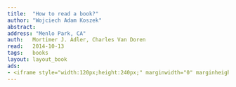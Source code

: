 ```yaml
---
title:	"How to read a book?"
author: "Wojciech Adam Koszek"
abstract:
address: "Menlo Park, CA"
auth:	Mortimer J. Adler, Charles Van Doren
read:	2014-10-13
tags:	books
layout: layout_book
ads:
- <iframe style="width:120px;height:240px;" marginwidth="0" marginheight="0" scrolling="no" frameborder="0" src="//ws-na.amazon-adsystem.com/widgets/q?ServiceVersion=20070822&OneJS=1&Operation=GetAdHtml&MarketPlace=US&source=ss&ref=ss_til&ad_type=product_link&tracking_id=wkoszek-20&marketplace=amazon&region=US&placement=0671212095&asins=0671212095&linkId=D4TTPRGSNFS6Y43M&show_border=false&link_opens_in_new_window=true&price_color=333333&title_color=C00000&bg_color=FFFFFF"></iframe>
---
```

